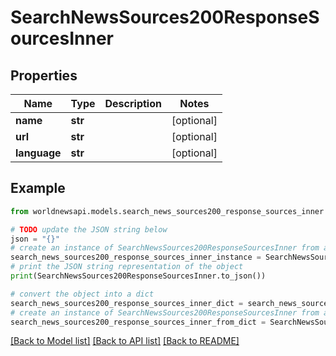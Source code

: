 # SearchNewsSources200ResponseSourcesInner


## Properties

Name | Type | Description | Notes
------------ | ------------- | ------------- | -------------
**name** | **str** |  | [optional] 
**url** | **str** |  | [optional] 
**language** | **str** |  | [optional] 

## Example

```python
from worldnewsapi.models.search_news_sources200_response_sources_inner import SearchNewsSources200ResponseSourcesInner

# TODO update the JSON string below
json = "{}"
# create an instance of SearchNewsSources200ResponseSourcesInner from a JSON string
search_news_sources200_response_sources_inner_instance = SearchNewsSources200ResponseSourcesInner.from_json(json)
# print the JSON string representation of the object
print(SearchNewsSources200ResponseSourcesInner.to_json())

# convert the object into a dict
search_news_sources200_response_sources_inner_dict = search_news_sources200_response_sources_inner_instance.to_dict()
# create an instance of SearchNewsSources200ResponseSourcesInner from a dict
search_news_sources200_response_sources_inner_from_dict = SearchNewsSources200ResponseSourcesInner.from_dict(search_news_sources200_response_sources_inner_dict)
```
[[Back to Model list]](../README.md#documentation-for-models) [[Back to API list]](../README.md#documentation-for-api-endpoints) [[Back to README]](../README.md)


